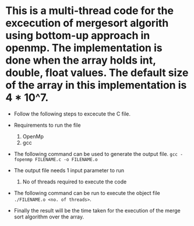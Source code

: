 # This is a multi-thread code for the excecution of mergesort algorith using bottom-up approach in openmp. The implementation is done when the array holds int, double, float values. The default size of the array in this implementation is 4 * 10^7.

* Follow the following steps to excecute the C file.

* Requirements to run the file
    1.  OpenMp
    2.  gcc
 
* The following command can be used to generate the output file.  ``` gcc -fopenmp FILENAME.c -o FILENAME.o ```
* The output file needs 1 input parameter to run
    1. No of threads required to execute the code
* The following command can be run to execute the object file ``` ./FILENAME.o <no. of threads> ```.
* Finally the result will be the time taken for the execution of the merge sort algorithm over the array.